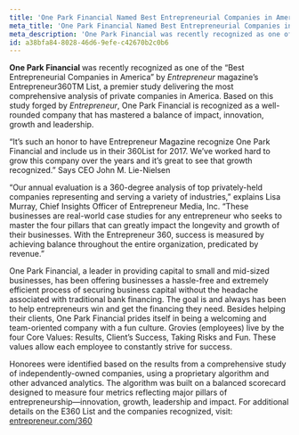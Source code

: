 ```yaml
---
title: 'One Park Financial Named Best Entrepreneurial Companies in America by Entrepreneur Magazine''s 2017 Entrepreneur360 List'
meta_title: 'One Park Financial Named Best Entrepreneurial Companies in America by Entrepreneur Magazine''s 2017 Entrepreneur360 List'
meta_description: 'One Park Financial was recently recognized as one of the “Best Entrepreneurial Companies in America” by Entrepreneur magazine’s Entrepreneur360TM List.'
id: a38bfa84-8028-46d6-9efe-c42670b2c0b6
---
```

<strong>One Park Financial </strong>was recently recognized as one of the “Best Entrepreneurial Companies in America” by <em>Entrepreneur </em>magazine’s Entrepreneur360TM List, a premier study delivering the most comprehensive analysis of private companies in America. Based on this study forged by <em>Entrepreneur</em>, One Park Financial is recognized as a well-rounded company that has mastered a balance of impact, innovation, growth and leadership.

“It’s such an honor to have Entrepreneur Magazine recognize One Park Financial and include us in their 360List for 2017. We’ve worked hard to grow this company over the years and it’s great to see that growth recognized.” Says CEO John M. Lie-Nielsen

“Our annual evaluation is a 360-degree analysis of top privately-held companies representing and serving a variety of industries,” explains Lisa Murray, Chief Insights Officer of Entrepreneur Media, Inc. “These businesses are real-world case studies for any entrepreneur who seeks to master the four pillars that can greatly impact the longevity and growth of their businesses. With the Entrepreneur 360, success is measured by achieving balance throughout the entire organization, predicated by revenue.”

One Park Financial, a leader in providing capital to small and mid-sized businesses, has been offering businesses a hassle-free and extremely efficient process of securing business capital without the headache associated with traditional bank financing. The goal is and always has been to help entrepreneurs win and get the financing they need. Besides helping their clients, One Park Financial prides itself in being a welcoming and team-oriented company with a fun culture. Grovies (employees) live by the four Core Values: Results, Client’s Success, Taking Risks and Fun. These values allow each employee to constantly strive for success.

Honorees were identified based on the results from a comprehensive study of independently-owned companies, using a proprietary algorithm and other advanced analytics. The algorithm was built on a balanced scorecard designed to measure four metrics reflecting major pillars of entrepreneurship—innovation, growth, leadership and impact. For additional details on the E360 List and the companies recognized, visit: <a href="http://entrepreneur.com/360">entrepreneur.com/360</a>